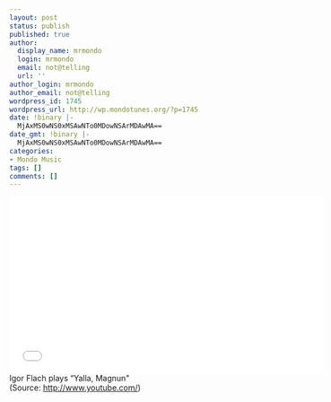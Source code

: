 ```yaml
---
layout: post
status: publish
published: true
author:
  display_name: mrmondo
  login: mrmondo
  email: not@telling
  url: ''
author_login: mrmondo
author_email: not@telling
wordpress_id: 1745
wordpress_url: http://wp.mondotunes.org/?p=1745
date: !binary |-
  MjAxMS0wNS0xMSAwNTo0MDowNSArMDAwMA==
date_gmt: !binary |-
  MjAxMS0wNS0xMSAwNTo0MDowNSArMDAwMA==
categories:
- Mondo Music
tags: []
comments: []
---
```

<iframe width="560" height="315" src="//www.youtube.com/embed/uiW_1SHFzEY" frameborder="0"> </iframe>
Igor Flach plays &#8220;Yalla, Magnun"
<div class="attribution">(<span>Source:</span> <a href="http://www.youtube.com/">http://www.youtube.com/</a>)</div>
